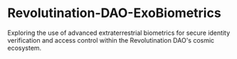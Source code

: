 # Revolutination-DAO-ExoBiometrics
Exploring the use of advanced extraterrestrial biometrics for secure identity verification and access control within the Revolutination DAO's cosmic ecosystem.
